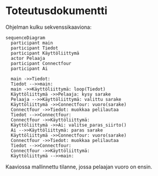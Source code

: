 # Toteutusdokumentti

Ohjelman kulku sekvenssikaaviona:

```mermaid
sequenceDiagram
  participant main
  participant Tiedot
  participant Käyttöliittymä
  actor Pelaaja
  participant Connectfour
  participant Ai
  
  main ->>Tiedot:  
  Tiedot -->>main:   
  main ->>Käyttöliittymä: loop(Tiedot)
  Käyttöliittymä ->>Pelaaja: kysy sarake
  Pelaaja -->>Käyttöliittymä: valittu sarake
  Käyttöliittymä ->>Connectfour: vuoro(sarake)
  Connectfour ->>Tiedot: muokkaa pelilautaa
  Tiedot -->>Connectfour:   
  Connectfour ->>Käyttöliittymä:   
  Käyttöliittymä ->>Ai: valitse_paras_siirto()
  Ai -->>Käyttöliittymä: paras sarake
  Käyttöliittymä ->>Connectfour: vuoro(sarake)
  Connectfour ->>Tiedot: muokkaa pelilautaa
  Tiedot -->>Connectfour:    
  Connectfour ->>Käyttöliittymä:
  Käyttöliittymä -->>main:  
```
Kaaviossa mallinnettu tilanne, jossa pelaajan vuoro on ensin. 

